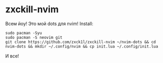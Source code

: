 # zxckill-nvim
Всем йоу! Это мой dots для nvim!
Install:
```
sudo pacman -Syu
sudo pacman -S neovim git
git clone https://github.com/zxck1l/zxckill-nvim ~/nvim-dots && cd nvim-dots && mkdir ~/.config/nvim && cp init.lua ~/.config/init.lua
```
И все!
